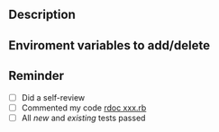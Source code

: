 ## Description

<!--- Provide a summary of your changes in the Title above -->

## Enviroment variables to add/delete

<!--- Remind enviroment variables to add or delete at deployment -->

## Reminder
- [ ] Did a self-review
- [ ] Commented my code [rdoc xxx.rb](https://github.com/ruby/rdoc/blob/master/test/MarkdownTest_1.0.3/Markdown%20Documentation%20-%20Basics.text)
- [ ] All *new* and *existing* tests passed
